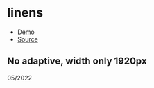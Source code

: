 # linens
- [Demo](https://lordasmodey.github.io/linens/)
- [Source](https://www.figma.com/file/PxipqdssqyJI9v88sET2Ya/Royal-Therapy?node-id=44%3A2)
## No adaptive, width only 1920px
05/2022
